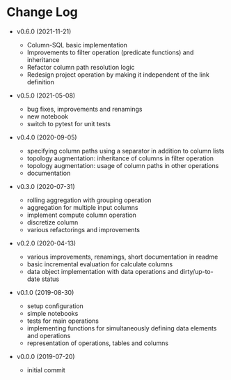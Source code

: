 # Change Log

* v0.6.0 (2021-11-21)
  * Column-SQL basic implementation
  * Improvements to filter operation (predicate functions) and inheritance
  * Refactor column path resolution logic
  * Redesign project operation by making it independent of the link definition

* v0.5.0 (2021-05-08)
  * bug fixes, improvements and renamings
  * new notebook
  * switch to pytest for unit tests

* v0.4.0 (2020-09-05)
  * specifying column paths using a separator in addition to column lists
  * topology augmentation: inheritance of columns in filter operation
  * topology augmentation: usage of column paths in other operations
  * documentation

* v0.3.0 (2020-07-31)
  * rolling aggregation with grouping operation
  * aggregation for multiple input columns
  * implement compute column operation
  * discretize column
  * various refactorings and improvements

* v0.2.0 (2020-04-13)
  * various improvements, renamings, short documentation in readme
  * basic incremental evaluation for calculate columns
  * data object implementation with data operations and dirty/up-to-date status

* v0.1.0 (2019-08-30)
  * setup configuration
  * simple notebooks
  * tests for main operations
  * implementing functions for simultaneously defining data elements and operations
  * representation of operations, tables and columns

* v0.0.0 (2019-07-20)
  * initial commit
